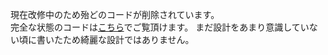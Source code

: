 現在改修中のため殆どのコードが削除されています。<br>
完全な状態のコードは[こちら](https://github.com/amata1219/KerisuteGomen/tree/af4e724eb1c6629b760c44bf1ff25185e8be46fd)でご覧頂けます。
まだ設計をあまり意識していない頃に書いたため綺麗な設計ではありません。
